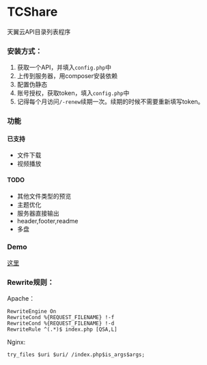 # TCShare
天翼云API目录列表程序

### 安装方式：

1. 获取一个API，并填入`config.php`中
2. 上传到服务器，用composer安装依赖
3. 配置伪静态
4. 账号授权，获取token，填入`config.php`中
5. 记得每个月访问`/-renew`续期一次。续期的时候不需要重新填写token。

### 功能

#### 已支持
 - 文件下载
 - 视频播放

#### TODO
 - 其他文件类型的预览
 - 主题优化
 - 服务器直接输出
 - header,footer,readme
 - 多盘

### Demo

[这里](http://env-3379049.cloud.cloudraft.cn/)

### Rewrite规则：

Apache：
```
RewriteEngine On
RewriteCond %{REQUEST_FILENAME} !-f
RewriteCond %{REQUEST_FILENAME} !-d
RewriteRule ^(.*)$ index.php [QSA,L]
```
Nginx:
```
try_files $uri $uri/ /index.php$is_args$args;
```
